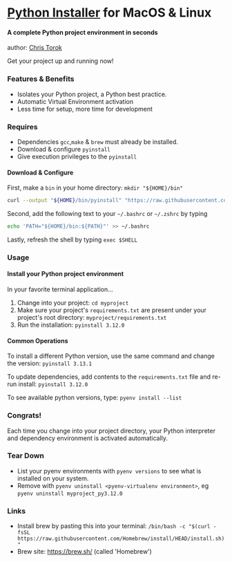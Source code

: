 
# <u>Python Installer</u> for MacOS & Linux

#### A complete Python project environment in seconds
author: <a href="https://www.linkedin.com/in/chris-torok/">Chris Torok</a>

Get your project up and running now!

### Features & Benefits

- Isolates your Python project, a Python best practice.
- Automatic Virtual Environment activation
- Less time for setup, more time for development


### Requires

- Dependencies `gcc`,`make` & `brew` must already be installed.
- Download & configure `pyinstall` 
- Give execution privileges to the `pyinstall`


#### Download & Configure

First, make a `bin` in your home directory: `mkdir "${HOME}/bin"` 

```bash
curl --output "${HOME}/bin/pyinstall" "https://raw.githubusercontent.com/theTisrock/pythonprojectinstall/refs/heads/master/pyinstall" && chmod +x "${HOME}/bin/pyinstall"
```

Second, add the following text to your  `~/.bashrc` or `~/.zshrc` by typing 
```bash
echo 'PATH="${HOME}/bin:${PATH}"' >> ~/.bashrc
```

Lastly, refresh the shell by typing `exec $SHELL` 

### Usage

#### Install your Python project environment

In your favorite terminal application...
1. Change into your project: `cd myproject`
2. Make sure your project's `requirements.txt` are present under your project's root directory: `myproject/requirements.txt` 
3. Run the installation: `pyinstall 3.12.0`

#### Common Operations

To install a different Python version, use the same command and change the version:
`pyinstall 3.13.1`

To update dependencies, add contents to the `requirements.txt` file and re-run install:
`pyinstall 3.12.0`

To see available python versions, type: `pyenv install --list`



### Congrats!

Each time you change into your project directory, your Python interpreter and dependency environment is activated automatically.


### Tear Down

- List your pyenv environments with `pyenv versions` to see what is installed on your system.
- Remove with `pyenv uninstall <pyenv-virtualenv environment>`, eg `pyenv uninstall myproject_py3.12.0`


### Links

- Install brew by pasting this into your terminal: `/bin/bash -c "$(curl -fsSL https://raw.githubusercontent.com/Homebrew/install/HEAD/install.sh)"`
- Brew site: https://brew.sh/ (called 'Homebrew')
